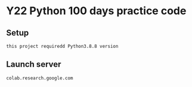 # Y22 Python 100 days practice code 

## Setup 
    this project requiredd Python3.8.8 version

## Launch server
    colab.research.google.com

